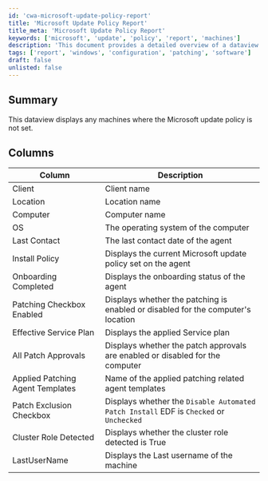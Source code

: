 ```yaml
---
id: 'cwa-microsoft-update-policy-report'
title: 'Microsoft Update Policy Report'
title_meta: 'Microsoft Update Policy Report'
keywords: ['microsoft', 'update', 'policy', 'report', 'machines']
description: 'This document provides a detailed overview of a dataview that displays machines where the Microsoft update policy is not set, including various columns that provide insights into the client, location, computer details, and patching status.'
tags: ['report', 'windows', 'configuration', 'patching', 'software']
draft: false
unlisted: false
---
```

## Summary

This dataview displays any machines where the Microsoft update policy is not set.

## Columns

| Column                             | Description                                                                                     |
|------------------------------------|-------------------------------------------------------------------------------------------------|
| Client                             | Client name                                                                                    |
| Location                           | Location name                                                                                  |
| Computer                           | Computer name                                                                                  |
| OS                                 | The operating system of the computer                                                           |
| Last Contact                       | The last contact date of the agent                                                              |
| Install Policy                     | Displays the current Microsoft update policy set on the agent                                  |
| Onboarding Completed                | Displays the onboarding status of the agent                                                    |
| Patching Checkbox Enabled           | Displays whether the patching is enabled or disabled for the computer's location               |
| Effective Service Plan             | Displays the applied Service plan                                                                |
| All Patch Approvals                | Displays whether the patch approvals are enabled or disabled for the computer                  |
| Applied Patching Agent Templates    | Name of the applied patching related agent templates                                            |
| Patch Exclusion Checkbox           | Displays whether the `Disable Automated Patch Install` EDF is `Checked` or `Unchecked`         |
| Cluster Role Detected              | Displays whether the cluster role detected is True                                             |
| LastUserName                       | Displays the Last username of the machine                                                      |




